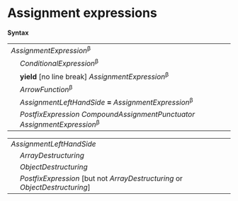 # Assignment expressions

**Syntax**

<table>
    <tr>
        <td colspan="2"><i>AssignmentExpression</i><sup>β</sup></td>
    </tr>
    <tr>
        <td>&nbsp;</td><td><i>ConditionalExpression</i><sup>β</sup></td>
    </tr>
    <tr>
        <td>&nbsp;</td><td><b>yield</b> [no line break] <i>AssignmentExpression</i><sup>β</sup></td>
    </tr>
    <tr>
        <td>&nbsp;</td><td><i>ArrowFunction</i><sup>β</sup></td>
    </tr>
    <tr>
        <td>&nbsp;</td><td><i>AssignmentLeftHandSide</i> <b>=</b> <i>AssignmentExpression</i><sup>β</sup></td>
    </tr>
    <tr>
        <td>&nbsp;</td><td><i>PostfixExpression</i> <i>CompoundAssignmentPunctuator</i> <i>AssignmentExpression</i><sup>β</sup></td>
    </tr>
</table>

<table>
    <tr>
        <td colspan="2"><i>AssignmentLeftHandSide</i></td>
    </tr>
    <tr>
        <td>&nbsp;</td><td><i>ArrayDestructuring</i></td>
    </tr>
    <tr>
        <td>&nbsp;</td><td><i>ObjectDestructuring</i></td>
    </tr>
    <tr>
        <td>&nbsp;</td><td><i>PostfixExpression</i> [but not <i>ArrayDestructuring</i> or <i>ObjectDestructuring</i>]</td>
    </tr>
</table>